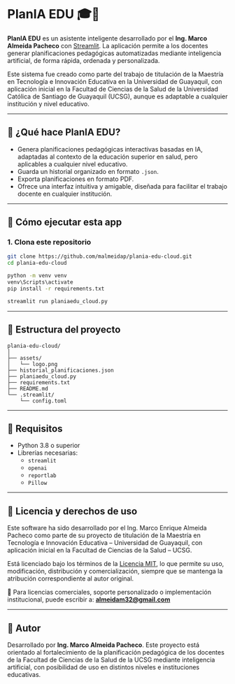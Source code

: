 # PlanIA EDU 🎓🤖

**PlanIA EDU** es un asistente inteligente desarrollado por el **Ing. Marco Almeida Pacheco** con [Streamlit](https://streamlit.io). La aplicación permite a los docentes generar planificaciones pedagógicas automatizadas mediante inteligencia artificial, de forma rápida, ordenada y personalizada.

Este sistema fue creado como parte del trabajo de titulación de la Maestría en Tecnología e Innovación Educativa en la Universidad de Guayaquil, con aplicación inicial en la Facultad de Ciencias de la Salud de la Universidad Católica de Santiago de Guayaquil (UCSG), aunque es adaptable a cualquier institución y nivel educativo.

---

## 🧠 ¿Qué hace PlanIA EDU?

- Genera planificaciones pedagógicas interactivas basadas en IA, adaptadas al contexto de la educación superior en salud, pero aplicables a cualquier nivel educativo.
- Guarda un historial organizado en formato `.json`.
- Exporta planificaciones en formato PDF.
- Ofrece una interfaz intuitiva y amigable, diseñada para facilitar el trabajo docente en cualquier institución.

---

## 🚀 Cómo ejecutar esta app

### 1. Clona este repositorio

```bash
git clone https://github.com/malmeidap/plania-edu-cloud.git
cd plania-edu-cloud

python -m venv venv
venv\Scripts\activate
pip install -r requirements.txt

streamlit run planiaedu_cloud.py
```

---

## 📁 Estructura del proyecto

```
plania-edu-cloud/
│
├── assets/
│   └── logo.png
├── historial_planificaciones.json
├── planiaedu_cloud.py
├── requirements.txt
├── README.md
└── .streamlit/
    └── config.toml
```

---

## 🧾 Requisitos

- Python 3.8 o superior
- Librerías necesarias:
  - `streamlit`
  - `openai`
  - `reportlab`
  - `Pillow`

---

## 📄 Licencia y derechos de uso

Este software ha sido desarrollado por el Ing. Marco Enrique Almeida Pacheco como parte de su proyecto de titulación de la Maestría en Tecnología e Innovación Educativa – Universidad de Guayaquil, con aplicación inicial en la Facultad de Ciencias de la Salud – UCSG.

Está licenciado bajo los términos de la [Licencia MIT](LICENSE), lo que permite su uso, modificación, distribución y comercialización, siempre que se mantenga la atribución correspondiente al autor original.

📌 Para licencias comerciales, soporte personalizado o implementación institucional, puede escribir a: **almeidam32@gmail.com**

---

## 🤝 Autor

Desarrollado por **Ing. Marco Almeida Pacheco**. Este proyecto está orientado al fortalecimiento de la planificación pedagógica de los docentes de la Facultad de Ciencias de la Salud de la UCSG mediante inteligencia artificial, con posibilidad de uso en distintos niveles e instituciones educativas.
